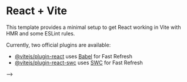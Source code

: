 # React + Vite

This template provides a minimal setup to get React working in Vite with HMR and some ESLint rules.

Currently, two official plugins are available:

- [@vitejs/plugin-react](https://github.com/vitejs/vite-plugin-react/blob/main/packages/plugin-react/README.md) uses [Babel](https://babeljs.io/) for Fast Refresh
- [@vitejs/plugin-react-swc](https://github.com/vitejs/vite-plugin-react-swc) uses [SWC](https://swc.rs/) for Fast Refresh

<!-- # packages installed

1. <!-- npm install @reduxjs/toolkit react-redux -->
<!-- 2. npm i react-icons -->
<!-- 3.  npm i react-router-dom --> -->
<!-- 4. npm i react-fast-marquee -->
<!-- 5. npm i react-rating-stars-component -->
<!-- 6. npm i react-helmet -->
<!-- 7. npm install react-image-zoom --save -->

